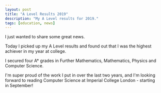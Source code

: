 ```yaml
---
layout: post
title: "A Level Results 2019"
description: "My A Level results for 2019."
tags: [education, news]
---
```


I just wanted to share some great news.

Today I picked up my A Level results and found out that I was the highest achiever in my year at college.

I secured four A* grades in Further Mathematics, Mathematics, Physics and Computer Science.

I'm super proud of the work I put in over the last two years, and I'm looking forward to reading Computer Science at Imperial College London - starting in September!
